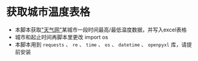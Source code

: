 # 获取城市温度表格

* 本脚本获取["天气网"](https://www.tianqi.com/)某城市一段时间最高/最低温度数据，并写入excel表格
* 城市和起止时间再脚本里更改
import os
* 本脚本用到 `requests` 、 `re` 、 `time` 、 `os` 、 `datetime` 、 `openpyxl` 库，请提前安装